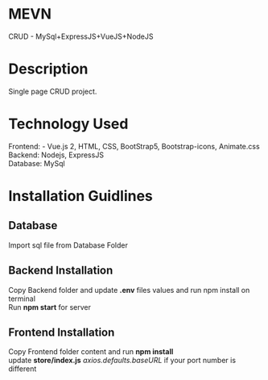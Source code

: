 # MEVN  
CRUD - MySql+ExpressJS+VueJS+NodeJS  

# Description  
Single page CRUD project.  

# Technology Used  
Frontend: - Vue.js 2, HTML, CSS, BootStrap5, Bootstrap-icons, Animate.css      
Backend: Nodejs, ExpressJS  
Database: MySql  

# Installation Guidlines  
## Database  
Import sql file from Database Folder  

## Backend Installation  

Copy Backend folder and update **.env** files values and run npm install on terminal  
Run **npm start** for server  

## Frontend Installation  
Copy Frontend folder content and run **npm install**  
update **store/index.js** *axios.defaults.baseURL* if your port number is different  
